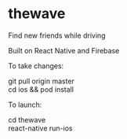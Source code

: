 # thewave

Find new friends while driving


Built on React Native and Firebase

To take changes:

  git pull origin master</br>
  cd ios && pod install
  
To launch:

  cd thewave</br>
  react-native run-ios
